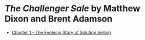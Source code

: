 # _The Challenger Sale_ by Matthew Dixon and Brent Adamson

* [Chapter 1 - The Evolving Story of Solution Selling](Chapter-1.md)